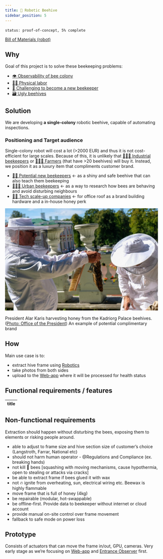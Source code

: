 ```yaml
---
title: 🧿 Robotic Beehive
sidebar_position: 5
---
```

`status: proof-of-concept, 5% complete`

[Bill of Materials (robot)](https://www.notion.so/Bill-of-Materials-robot-7d3741a8e09d490e88eb285b2bbdc180?pvs=21)

## Why

Goal of this project is to solve these beekeeping problems:
- [👁️ Observability of bee colony](../../🌨️%20Problems/👁️%20Observability%20of%20bee%20colony.md)
- [💪🏻 Physical labor](../../🌨️%20Problems/💪🏻%20Physical%20labor.md)
- [🎒 Challenging to become a new beekeeper](../../🌨️%20Problems/🎒%20Challenging%20to%20become%20a%20new%20beekeeper.md)
- [🗃️ Ugly beehives](../../🌨️%20Problems/🗃️%20Ugly%20beehives.md)

## Solution
We are developing **a single-colony** robotic beehive, capable of automating inspections.


### Positioning and Target audience

Single-colony robot will cost a lot (>2000 EUR) and thus it is not cost-efficient for large scales. Because of this, it is unlikely that [👨🏻‍🚒 Industrial beekeepers](../clients/👨🏻‍🚒%20Industrial%20beekeepers.md) or [🧑🏻‍🌾 Farmers](../clients/🧑🏻‍🌾%20Farmers.md) (that have >20 beehives) will buy it. Instead, we position it as a luxury item that compliments customer brand.

- [👨🏻 Potential new beekeepers](../clients/👨🏻%20Potential%20new%20beekeepers.md) ← as a shiny and safe beehive that can also teach them beekeeping
- [👩🏼‍🏫 Urban beekeepers](../clients/👩🏼‍🏫%20Urban%20beekeepers.md) ← as a way to research how bees are behaving and avoid disturbing neighbours
- [👩🏻 Tech scale-up companies](../clients/👩🏻%20Tech%20scale-up%20companies.md) ← for office roof as a brand building hardware and a in-house honey perk

![](../../img/president.png)

President Alar Karis harvesting honey from the Kadriorg Palace beehives. ([Photo: Office of the President](https://news.err.ee/1609070024/gallery-president-alar-karis-harvesting-honey-in-front-of-kadriorg-palace#lg=1&slide=1)) An example of potential complimentary brand

## How

Main use case is to:
- extract hive frame using [Robotics](https://www.notion.so/Robotics-1d7756ebf56e4a30ba652a128b583f82?pvs=21)
- take photos from both sides
- upload to the [Web-app](https://www.notion.so/Web-app-2937ed264e1d434a8664caa4bc40978e?pvs=21) where it will be processed for health status

## Functional requirements / features
<!-- QueryToSerialize: table WITHOUT ID "[" + default(title, file.name) + "]" + default( "("+  replace(replace(file.path, "gratheon.com/about/products/robotic_beehive/", ""), " ", "%20") + ")", "") as title FROM "gratheon.com/about/products/robotic_beehive/ideas" WHERE file.name != "index" -->
<!-- SerializedQuery: table WITHOUT ID "[" + default(title, file.name) + "]" + default( "("+  replace(replace(file.path, "gratheon.com/about/products/robotic_beehive/", ""), " ", "%20") + ")", "") as title FROM "gratheon.com/about/products/robotic_beehive/ideas" WHERE file.name != "index" -->

| title |
| ----- |
<!-- SerializedQuery END -->

## Non-functional requirements

Extraction should happen without disturbing the bees, exposing them to elements or risking people around.

- able to adjust to frame size and hive section size of customer’s choice (Langstroth, Farrar, National etc)
- should not harm human operator - @Regulations and Compliance (ex. breaking hands)
- not kill 🐝 bees [squashing with moving mechanisms, cause hypothermia, open to stealing or attacks via cracks]
- be able to extract frame if bees glued it with wax
- not 🔥 ignite from overheating, sun, electrical wiring etc. Beewax is highly flammable
- move frame that is full of honey (4kg)
- be repairable (modular, hot-swappable)
- be offline-first. Provide data to beekeeper without internet or cloud account
- provide manual on-site control over frame movement
- fallback to safe mode on power loss

## Prototype

Consists of actuators that can move the frame in/out, GPU, cameras. Very early stage as we’re focusing on [Web-app](https://www.notion.so/Web-app-2937ed264e1d434a8664caa4bc40978e?pvs=21) and [Entrance Observer](https://www.notion.so/Entrance-Observer-b0319799ab7744dc928c08119de4fc43?pvs=21) first.
